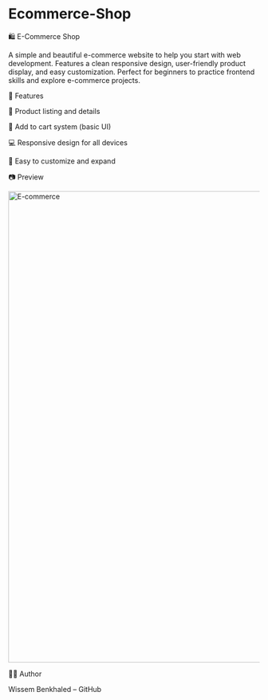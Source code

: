 <h1>Ecommerce-Shop</h1>

🛍️ E-Commerce Shop

A simple and beautiful e-commerce website to help you start with web development.
Features a clean responsive design, user-friendly product display, and easy customization.
Perfect for beginners to practice frontend skills and explore e-commerce projects.

🚀 Features

🧾 Product listing and details

🛒 Add to cart system (basic UI)

💻 Responsive design for all devices

🎨 Easy to customize and expand

📷 Preview

<img width="1886" height="946" alt="E-commerce" src="https://github.com/user-attachments/assets/97b8c711-b6f6-4882-bd7e-2064ce7f7972" />


👨‍💻 Author

Wissem Benkhaled – GitHub

